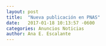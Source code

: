 ```yaml
---
layout: post
title:  "Nueva publicación en PNAS"
date:   2017-01-18 10:13:57 -0600
categories: Anuncios Noticias
author: Ana E. Escalante
---
```

